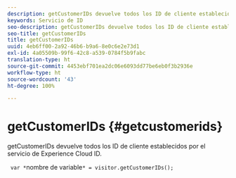 ```yaml
---
description: getCustomerIDs devuelve todos los ID de cliente establecidos por el servicio de Experience Cloud ID.
keywords: Servicio de ID
seo-description: getCustomerIDs devuelve todos los ID de cliente establecidos por el servicio de Experience Cloud ID.
seo-title: getCustomerIDs
title: getCustomerIDs
uuid: 4eb6ff00-2a92-46b6-b9a6-8e0c6e2e73d1
exl-id: 4a05509b-99f6-42c8-a539-0784f5b9fabc
translation-type: ht
source-git-commit: 4453ebf701ea2dc06e6093dd77be6eb0f3b2936e
workflow-type: ht
source-wordcount: '43'
ht-degree: 100%

---
```


# getCustomerIDs {#getcustomerids}

getCustomerIDs devuelve todos los ID de cliente establecidos por el servicio de Experience Cloud ID.

<!--
Is there anything else we can say about this??
-->

` var *`nombre de variable`* = visitor.getCustomerIDs();`
